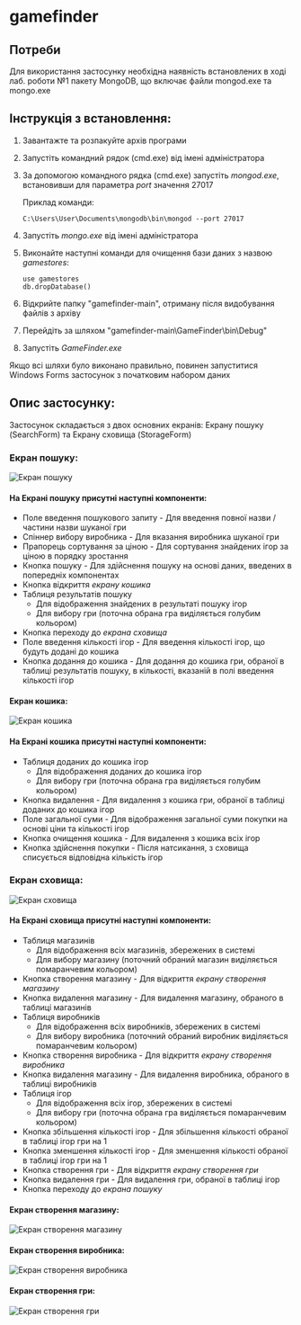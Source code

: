 # gamefinder

## Потреби
Для використання застосунку необхідна наявність встановлених в ході лаб. роботи №1 пакету MongoDB, що включає файли mongod.exe та mongo.exe

## Інструкція з встановлення:
1. Завантажте та розпакуйте архів програми
2. Запустіть командний рядок (cmd.exe) від імені адміністратора
3. За допомогою командного рядка (cmd.exe) запустіть *mongod.exe*, встановивши для параметра *port* значення 27017

   Приклад команди:
   ```
   C:\Users\User\Documents\mongodb\bin\mongod --port 27017
   ```
4. Запустіть *mongo.exe* від імені адміністратора
5. Виконайте наступні команди для очищення бази даних з назвою *gamestores*:
   ```
   use gamestores
   db.dropDatabase()
   ```
6. Відкрийте папку "gamefinder-main", отриману після видобування файлів з архіву
7. Перейдіть за шляхом "gamefinder-main\GameFinder\bin\Debug"
8. Запустіть *GameFinder.exe*

Якщо всі шляхи було виконано правильно, повинен запуститися Windows Forms застосунок з початковим набором даних

## Опис застосунку:

Застосунок складається з двох основних екранів: Екрану пошуку (SearchForm) та Екрану сховища (StorageForm)

### Екран пошуку:

![Екран пошуку](images/searchform-screenshot.png?raw=true)

#### На Екрані пошуку присутні наступні компоненти:
- Поле введення пошукового запиту - Для введення повної назви / частини назви шуканої гри
- Спіннер вибору виробника - Для вказання виробника шуканої гри
- Прапорець сортування за ціною - Для сортування знайдених ігор за ціною в порядку зростання
- Кнопка пошуку - Для здійснення пошуку на основі даних, введених в попередніх компонентах
- Кнопка відкриття *екрану кошика*
- Таблиця результатів пошуку
   - Для відображення знайдених в результаті пошуку ігор
   - Для вибору гри (поточна обрана гра виділяється голубим кольором)
- Кнопка переходу до *екрана сховища*
- Поле введення кількості ігор - Для введення кількості ігор, що будуть додані до кошика
- Кнопка додання до кошика - Для додання до кошика гри, обраної в таблиці результатів пошуку, в кількості, вказаній в полі введення кількості ігор

#### Екран кошика:

![Екран кошика](images/cartform-screenshot.png?raw=true)

#### На Екрані кошика присутні наступні компоненти:
- Таблиця доданих до кошика ігор
   - Для відображення доданих до кошика ігор
   - Для вибору гри (поточна обрана гра виділяється голубим кольором)
- Кнопка видалення - Для видалення з кошика гри, обраної в таблиці доданих до кошика ігор
- Поле загальної суми - Для відображення загальної суми покупки на основі ціни та кількості ігор
- Кнопка очищення кошика - Для видалення з кошика всіх ігор
- Кнопка здійснення покупки - Після натсикання, з сховища списується відповідна кількість ігор

### Екран сховища:

![Екран сховища](images/storageform-screenshot.png?raw=true)

#### На Екрані сховища присутні наступні компоненти:
- Таблиця магазинів
   - Для відображення всіх магазинів, збережених в системі
   - Для вибору магазину (поточний обраний магазин виділяється помаранчевим кольором)
- Кнопка створення магазину - Для відкриття *екрану створення магазину*
- Кнопка видалення магазину - Для видалення магазину, обраного в таблиці магазинів
- Таблиця виробників
   - Для відображення всіх виробників, збережених в системі
   - Для вибору виробника (поточний обраний виробник виділяється помаранчевим кольором)
- Кнопка створення виробника - Для відкриття *екрану створення виробника*
- Кнопка видалення магазину - Для видалення виробника, обраного в таблиці виробників
 - Таблиця ігор
   - Для відображення всіх ігор, збережених в системі
   - Для вибору гри (поточна обрана гра виділяється помаранчевим кольором)
- Кнопка збільшення кількості ігор - Для збільшення кількості обраної в таблиці ігор гри на 1
- Кнопка зменшення кількості ігор - Для зменшення кількості обраної в таблиці ігор гри на 1
- Кнопка створення гри - Для відкриття *екрану створення гри*
- Кнопка видалення гри - Для видалення гри, обраної в таблиці ігор
- Кнопка переходу до *екрана пошуку*

#### Екран створення магазину:
![Екран створення магазину](images/createstoreform-screenshot.png?raw=true)
#### Екран створення виробника:
![Екран створення виробника](images/createmanufacturerform-screenshot.png?raw=true)
#### Екран створення гри:
![Екран створення гри](images/creategamesform-screenshot.png?raw=true)
